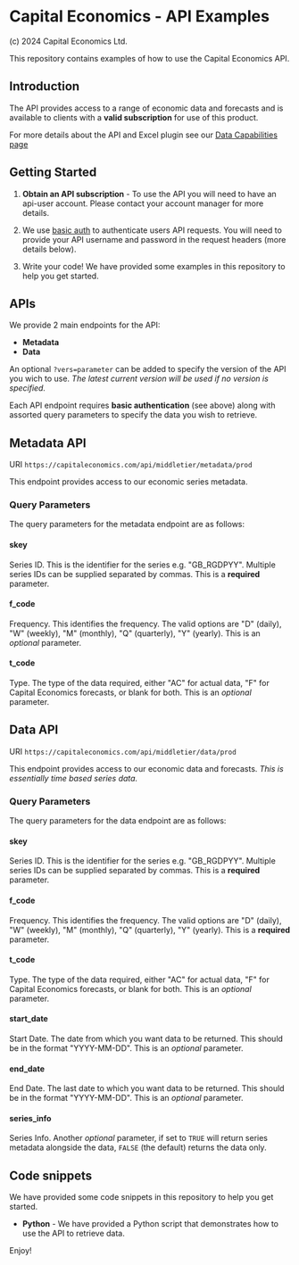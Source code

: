 # Capital Economics - API Examples

(c) 2024 Capital Economics Ltd.

This repository contains examples of how to use the Capital Economics API. 


## Introduction

The API provides access to a range of economic data and forecasts and is available to clients with a **valid subscription** for use of this product.

For more details about the API and Excel plugin see our [Data Capabilities page](https://www.capitaleconomics.com/data)


## Getting Started

1. **Obtain an API subscription** - To use the API you will need to have an api-user account. Please contact your account manager for more details.

2. We use [basic auth](https://en.wikipedia.org/wiki/Basic_access_authentication) to authenticate users API requests. You will need to provide your API username and password in the request headers (more details below).

3. Write your code! We have provided some examples in this repository to help you get started.


## APIs

We provide 2 main endpoints for the API:

* **Metadata** 
* **Data**

An optional `?vers=parameter` can be added to specify the version of the API you wich to use. _The latest current version will be used if no version is specified._

Each API endpoint requires **basic authentication** (see above) along with assorted query parameters to specify the data you wish to retrieve.


## Metadata API

URI `https://capitaleconomics.com/api/middletier/metadata/prod`

This endpoint provides access to our economic series metadata. 

### Query Parameters

The query parameters for the metadata endpoint are as follows:

#### skey

Series ID. This is the identifier for the series e.g. "GB_RGDPYY".
Multiple series IDs can be supplied separated by commas. This is a **required** parameter.

#### f_code

Frequency. This identifies the frequency. The valid options are "D" (daily), "W" (weekly), "M" (monthly), "Q" (quarterly), "Y" (yearly). This is an _optional_ parameter.

#### t_code

Type. The type of the data required, either "AC" for actual data, "F" for Capital Economics forecasts, or blank for both. This is an _optional_ parameter.


## Data API

URI `https://capitaleconomics.com/api/middletier/data/prod`

This endpoint provides access to our economic data and forecasts. _This is essentially time based series data._

### Query Parameters

The query parameters for the data endpoint are as follows:

#### skey 

Series ID. This is the identifier for the series e.g. "GB_RGDPYY". 
Multiple series IDs can be supplied separated by commas. This is a **required** parameter.

#### f_code

Frequency. This identifies the frequency. The valid options are "D" (daily), "W" (weekly), "M" (monthly), "Q" (quarterly), "Y" (yearly). This is a **required** parameter.

#### t_code

Type. The type of the data required, either "AC" for actual data, "F" for Capital Economics forecasts, or blank for both. This is an _optional_ parameter. 

#### start_date

Start Date. The date from which you want data to be returned. This should be in the format "YYYY-MM-DD". This is an _optional_ parameter.

#### end_date

End Date. The last date to which you want data to be returned. This should be in the format "YYYY-MM-DD". This is an _optional_ parameter.

#### series_info

Series Info. Another _optional_ parameter, if set to `TRUE` will return series metadata alongside the data, `FALSE` (the default) returns the data only.

## Code snippets

We have provided some code snippets in this repository to help you get started.

* **Python** - We have provided a Python script that demonstrates how to use the API to retrieve data.

Enjoy!